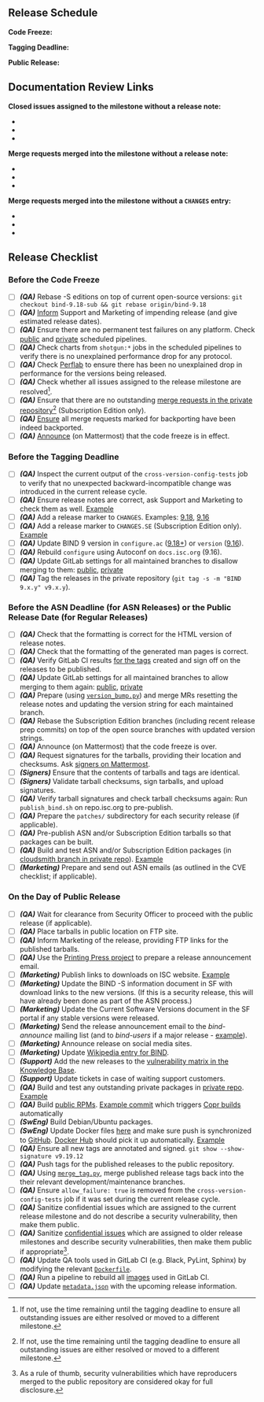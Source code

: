 ## Release Schedule

**Code Freeze:**

**Tagging Deadline:**

**Public Release:**

## Documentation Review Links

**Closed issues assigned to the milestone without a release note:**

 - []()
 - []()
 - []()

**Merge requests merged into the milestone without a release note:**

 - []()
 - []()
 - []()

**Merge requests merged into the milestone without a `CHANGES` entry:**

 - []()
 - []()
 - []()

## Release Checklist

### Before the Code Freeze

 - [ ] ***(QA)*** Rebase -S editions on top of current open-source versions: `git checkout bind-9.18-sub && git rebase origin/bind-9.18`
 - [ ] ***(QA)*** [Inform](https://gitlab.isc.org/isc-private/bind-qa/-/blob/master/bind9/releng/inform_supp_marketing.py) Support and Marketing of impending release (and give estimated release dates).
 - [ ] ***(QA)*** Ensure there are no permanent test failures on any platform. Check [public](https://gitlab.isc.org/isc-projects/bind9/-/pipelines?scope=all&source=schedule) and [private](https://gitlab.isc.org/isc-private/bind9/-/pipelines?scope=all&source=schedule) scheduled pipelines.
 - [ ] ***(QA)*** Check charts from `shotgun:*` jobs in the scheduled pipelines to verify there is no unexplained performance drop for any protocol.
 - [ ] ***(QA)*** Check [Perflab](https://perflab.isc.org/) to ensure there has been no unexplained drop in performance for the versions being released.
 - [ ] ***(QA)*** Check whether all issues assigned to the release milestone are resolved[^1].
 - [ ] ***(QA)*** Ensure that there are no outstanding [merge requests in the private repository](https://gitlab.isc.org/isc-private/bind9/-/merge_requests/)[^1] (Subscription Edition only).
 - [ ] ***(QA)*** [Ensure](https://gitlab.isc.org/isc-private/bind-qa/-/blob/master/bind9/releng/check_backports.py) all merge requests marked for backporting have been indeed backported.
 - [ ] ***(QA)*** [Announce](https://gitlab.isc.org/isc-private/bind-qa/-/blob/master/bind9/releng/inform_code_freeze.py) (on Mattermost) that the code freeze is in effect.

### Before the Tagging Deadline

 - [ ] ***(QA)*** Inspect the current output of the `cross-version-config-tests` job to verify that no unexpected backward-incompatible change was introduced in the current release cycle.
 - [ ] ***(QA)*** Ensure release notes are correct, ask Support and Marketing to check them as well. [Example](https://gitlab.isc.org/isc-private/bind9/-/merge_requests/510)
 - [ ] ***(QA)*** Add a release marker to `CHANGES`. Examples: [9.18](https://gitlab.isc.org/isc-projects/bind9/-/commit/f14d8ad78c0506fd4247187f2177f8eceeb6b3b9), [9.16](https://gitlab.isc.org/isc-projects/bind9/-/commit/1bcdf21874f99a00da389d723e0ad07dfd70f9f1)
 - [ ] ***(QA)*** Add a release marker to `CHANGES.SE` (Subscription Edition only). [Example](https://gitlab.isc.org/isc-private/bind9/-/commit/0f03d5737bcbdaa1bf713c6db1887b14938c3421)
 - [ ] ***(QA)*** Update BIND 9 version in `configure.ac` ([9.18+](https://gitlab.isc.org/isc-projects/bind9/-/commit/3c85ab7f4c35e6d8acef1393606002a0a8730100)) or `version` ([9.16](https://gitlab.isc.org/isc-projects/bind9/-/merge_requests/7692/diffs?commit_id=1bcdf21874f99a00da389d723e0ad07dfd70f9f1)).
 - [ ] ***(QA)*** Rebuild `configure` using Autoconf on `docs.isc.org` (9.16).
 - [ ] ***(QA)*** Update GitLab settings for all maintained branches to disallow merging to them: [public](https://gitlab.isc.org/isc-projects/bind9/-/settings/repository), [private](https://gitlab.isc.org/isc-private/bind9/-/settings/repository)
 - [ ] ***(QA)*** Tag the releases in the private repository (`git tag -s -m "BIND 9.x.y" v9.x.y`).

### Before the ASN Deadline (for ASN Releases) or the Public Release Date (for Regular Releases)

 - [ ] ***(QA)*** Check that the formatting is correct for the HTML version of release notes.
 - [ ] ***(QA)*** Check that the formatting of the generated man pages is correct.
 - [ ] ***(QA)*** Verify GitLab CI results [for the tags](https://gitlab.isc.org/isc-private/bind9/-/pipelines?scope=tags) created and sign off on the releases to be published.
 - [ ] ***(QA)*** Update GitLab settings for all maintained branches to allow merging to them again: [public](https://gitlab.isc.org/isc-projects/bind9/-/settings/repository), [private](https://gitlab.isc.org/isc-private/bind9/-/settings/repository)
 - [ ] ***(QA)*** Prepare (using [`version_bump.py`](https://gitlab.isc.org/isc-private/bind-qa/-/blob/master/bind9/releng/version_bump.py)) and merge MRs resetting the release notes and updating the version string for each maintained branch.
 - [ ] ***(QA)*** Rebase the Subscription Edition branches (including recent release prep commits) on top of the open source branches with updated version strings.
 - [ ] ***(QA)*** Announce (on Mattermost) that the code freeze is over.
 - [ ] ***(QA)*** Request signatures for the tarballs, providing their location and checksums. Ask [signers on Mattermost](https://mattermost.isc.org/isc/channels/bind-9-qa).
 - [ ] ***(Signers)*** Ensure that the contents of tarballs and tags are identical.
 - [ ] ***(Signers)*** Validate tarball checksums, sign tarballs, and upload signatures.
 - [ ] ***(QA)*** Verify tarball signatures and check tarball checksums again: Run `publish_bind.sh` on repo.isc.org to pre-publish.
 - [ ] ***(QA)*** Prepare the `patches/` subdirectory for each security release (if applicable).
 - [ ] ***(QA)*** Pre-publish ASN and/or Subscription Edition tarballs so that packages can be built.
 - [ ] ***(QA)*** Build and test ASN and/or Subscription Edition packages (in [cloudsmith branch in private repo](https://gitlab.isc.org/isc-private/rpms/bind/-/tree/cloudsmith)). [Example](https://gitlab.isc.org/isc-private/rpms/bind/-/commit/e2512f4cfaf991827a635e374e7e93b27a5f38ba)
 - [ ] ***(Marketing)*** Prepare and send out ASN emails (as outlined in the CVE checklist; if applicable).

### On the Day of Public Release

 - [ ] ***(QA)*** Wait for clearance from Security Officer to proceed with the public release (if applicable).
 - [ ] ***(QA)*** Place tarballs in public location on FTP site.
 - [ ] ***(QA)*** Inform Marketing of the release, providing FTP links for the published tarballs.
 - [ ] ***(QA)*** Use the [Printing Press project](https://gitlab.isc.org/isc-private/printing-press/-/wikis/home#adding-new-documents) to prepare a release announcement email.
 - [ ] ***(Marketing)*** Publish links to downloads on ISC website. [Example](https://gitlab.isc.org/website/theme-staging-site/-/commit/1ac7b30b73cb03228df4cd5651fa4e774ac35625)
 - [ ] ***(Marketing)*** Update the BIND -S information document in SF with download links to the new versions. (If this is a security release, this will have already been done as part of the ASN process.)
 - [ ] ***(Marketing)*** Update the Current Software Versions document in the SF portal if any stable versions were released.
 - [ ] ***(Marketing)*** Send the release announcement email to the *bind-announce* mailing list (and to *bind-users* if a major release - [example](https://lists.isc.org/pipermail/bind-users/2022-January/105624.html)).
 - [ ] ***(Marketing)*** Announce release on social media sites.
 - [ ] ***(Marketing)*** Update [Wikipedia entry for BIND](https://en.wikipedia.org/wiki/BIND).
 - [ ] ***(Support)*** Add the new releases to the [vulnerability matrix in the Knowledge Base](https://kb.isc.org/docs/aa-00913).
 - [ ] ***(Support)*** Update tickets in case of waiting support customers.
 - [ ] ***(QA)*** Build and test any outstanding private packages in [private repo](https://gitlab.isc.org/isc-private/rpms/bind/-/tree/cloudsmith). [Example](https://gitlab.isc.org/isc-private/rpms/bind/-/commit/2007d566db81dd9dfd79e571e2f600a3bc284da4)
 - [ ] ***(QA)*** Build [public RPMs](https://gitlab.isc.org/isc-packages/rpms/bind). [Example commit](https://gitlab.isc.org/isc-packages/rpms/bind/-/commit/3b5e851ea7c4e3570371a4878b5461f02a44f8cc) which triggers [Copr builds](https://copr.fedorainfracloud.org/coprs/isc/) automatically
 - [ ] ***(SwEng)*** Build Debian/Ubuntu packages.
 - [ ] ***(SwEng)*** Update Docker files [here](https://gitlab.isc.org/isc-projects/bind9-docker/-/branches) and make sure push is synchronized to [GitHub](https://github.com/isc-projects/bind9-docker). [Docker Hub](https://hub.docker.com/r/internetsystemsconsortium/bind9) should pick it up automatically. [Example](https://gitlab.isc.org/isc-projects/bind9-docker/-/commit/cada7e10e9af951595c98bfffc4bd42512faac05)
 - [ ] ***(QA)*** Ensure all new tags are annotated and signed. `git show --show-signature v9.19.12`
 - [ ] ***(QA)*** Push tags for the published releases to the public repository.
 - [ ] ***(QA)*** Using [`merge_tag.py`](https://gitlab.isc.org/isc-private/bind-qa/-/blob/master/bind9/releng/merge_tag.py), merge published release tags back into the their relevant development/maintenance branches.
 - [ ] ***(QA)*** Ensure `allow_failure: true` is removed from the `cross-version-config-tests` job if it was set during the current release cycle.
 - [ ] ***(QA)*** Sanitize confidential issues which are assigned to the current release milestone and do not describe a security vulnerability, then make them public.
 - [ ] ***(QA)*** Sanitize [confidential issues](https://gitlab.isc.org/isc-projects/bind9/-/issues/?sort=milestone_due_desc&state=opened&confidential=yes) which are assigned to older release milestones and describe security vulnerabilities, then make them public if appropriate[^2].
 - [ ] ***(QA)*** Update QA tools used in GitLab CI (e.g. Black, PyLint, Sphinx) by modifying the relevant [`Dockerfile`](https://gitlab.isc.org/isc-projects/images/-/merge_requests/228/diffs).
 - [ ] ***(QA)*** Run a pipeline to rebuild all [images](https://gitlab.isc.org/isc-projects/images) used in GitLab CI.
 - [ ] ***(QA)*** Update [`metadata.json`](https://gitlab.isc.org/isc-private/bind-qa/-/blob/master/bind9/releng/metadata.json) with the upcoming release information.

[^1]: If not, use the time remaining until the tagging deadline to ensure all outstanding issues are either resolved or moved to a different milestone.
[^2]: As a rule of thumb, security vulnerabilities which have reproducers merged to the public repository are considered okay for full disclosure.
